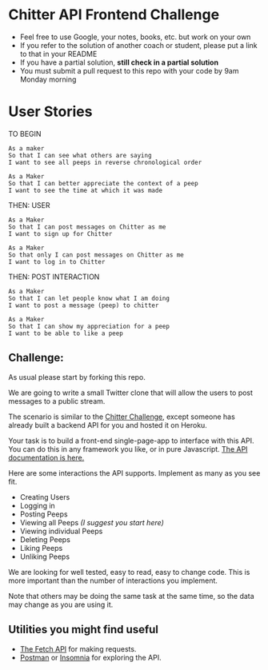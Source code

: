 # Chitter API Frontend Challenge

* Feel free to use Google, your notes, books, etc. but work on your own
* If you refer to the solution of another coach or student, please put a link to that in your README
* If you have a partial solution, **still check in a partial solution**
* You must submit a pull request to this repo with your code by 9am Monday morning


# User Stories

TO BEGIN

`As a maker` \
`So that I can see what others are saying` \
`I want to see all peeps in reverse chronological order` 

`As a Maker` \
`So that I can better appreciate the context of a peep` \
`I want to see the time at which it was made` 

THEN: USER

`As a Maker` \
`So that I can post messages on Chitter as me` \
`I want to sign up for Chitter` 

`As a Maker` \
`So that only I can post messages on Chitter as me` \
`I want to log in to Chitter` 

THEN: POST INTERACTION

`As a Maker` \
`So that I can let people know what I am doing` \
`I want to post a message (peep) to chitter` 

`As a Maker` \
`So that I can show my appreciation for a peep` \
`I want to be able to like a peep`




Challenge:
-------

As usual please start by forking this repo.

We are going to write a small Twitter clone that will allow the users to post messages to a public stream.

The scenario is similar to the [Chitter Challenge](https://github.com/makersacademy/chitter-challenge), except someone has already built a backend API for you and hosted it on Heroku.

Your task is to build a front-end single-page-app to interface with this API. You can do this in any framework you like, or in pure Javascript. [The API documentation is here.](https://github.com/makersacademy/chitter_api_backend)

Here are some interactions the API supports. Implement as many as you see fit.

* Creating Users
* Logging in
* Posting Peeps
* Viewing all Peeps *(I suggest you start here)*
* Viewing individual Peeps
* Deleting Peeps
* Liking Peeps
* Unliking Peeps

We are looking for well tested, easy to read, easy to change code. This is more important than the number of interactions you implement.

Note that others may be doing the same task at the same time, so the data may change as you are using it.

## Utilities you might find useful

* [The Fetch API](https://developer.mozilla.org/en-US/docs/Web/API/Fetch_API/Using_Fetch) for making requests.
* [Postman](https://www.getpostman.com/) or [Insomnia](https://insomnia.rest/) for exploring the API.

